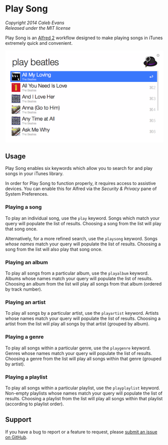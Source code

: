# Play Song

*Copyright 2014 Caleb Evans*  
*Released under the MIT license*

Play Song is an [Alfred 2](http://www.alfredapp.com/) workflow designed to make playing songs in iTunes extremely quick and convenient.

![Play Song in action](screenshot.png)

## Usage

Play Song enables six keywords which allow you to search for and play songs in your iTunes library.

In order for Play Song to function properly, it requires access to assistive devices. You can enable this for Alfred via the *Security & Privacy* pane of System Preferences.

### Playing a song

To play an individual song, use the `play` keyword. Songs which match your query will populate the list of results. Choosing a song from the list will play that song once.

Alternatively, for a more refined search, use the `playsong` keyword. Songs *whose names* match your query will populate the list of results. Choosing a song from the list will also play that song once.

### Playing an album

To play all songs from a particular album, use the `playalbum` keyword. Albums whose names match your query will populate the list of results. Choosing an album from the list will play all songs from that album (ordered by track number).

### Playing an artist

To play all songs by a particular artist, use the `playartist` keyword. Artists whose names match your query will populate the list of results. Choosing a artist from the list will play all songs by that artist (grouped by album).

### Playing a genre

To play all songs within a particular genre, use the `playgenre` keyword. Genres whose names match your query will populate the list of results. Choosing a genre from the list will play all songs within that genre (grouped by artist).

### Playing a playlist

To play all songs within a particular playlist, use the `playplaylist` keyword. Non-empty playlists whose names match your query will populate the list of results. Choosing a playlist from the list will play all songs within that playlist (according to playlist order).

## Support

If you have a bug to report or a feature to request, please [submit an issue on GitHub](https://github.com/caleb531/play-song/issues).
